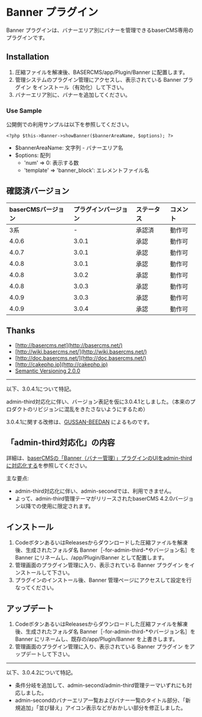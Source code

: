 # Banner プラグイン

Banner プラグインは、バナーエリア別にバナーを管理できるbaserCMS専用のプラグインです。

## Installation

1. 圧縮ファイルを解凍後、BASERCMS/app/Plugin/Banner に配置します。
2. 管理システムのプラグイン管理にアクセスし、表示されている Banner プラグイン をインストール（有効化）して下さい。
3. バナーエリア別に、バナーを追加してください。


### Use Sample

公開側での利用サンプルは以下を参照してください。

```
<?php $this->Banner->showBanner($bannerAreaName, $options); ?>
```

- $bannerAreaName: 文字列 - バナーエリア名
- $options: 配列
    - 'num' => 0: 表示する数
    - 'template' => 'banner_block': エレメントファイル名


## 確認済バージョン

|baserCMSバージョン|プラグインバージョン|ステータス|コメント|
|:--|:--|:--|:--|
|3系|-|承認済|動作可|
|4.0.6|3.0.1|承認|動作可|
|4.0.7|3.0.1|承認|動作可|
|4.0.8|3.0.1|承認|動作可|
|4.0.8|3.0.2|承認|動作可|
|4.0.8|3.0.3|承認|動作可|
|4.0.9|3.0.3|承認|動作可|
|4.0.9|3.0.4|承認|動作可|


## Thanks ##

- [http://basercms.net](http://basercms.net/)
- [http://wiki.basercms.net/](http://wiki.basercms.net/)
- [http://doc.basercms.net/](http://doc.basercms.net/)
- [http://cakephp.jp](http://cakephp.jp)
- [Semantic Versioning 2.0.0](http://semver.org/lang/ja/)

___
以下、3.0.4.1について特記。

admin-third対応化に伴い、バージョン表記を仮に3.0.4.1としました。（本来のプロダクトのリビジョンに混乱をきたさないようにするため）

3.0.4.1に関する改修は、[GUSSAN-BEEDAN](https://github.com/GUSSAN-BEEDAN) によるものです。

## 「admin-third対応化」の内容
詳細は、[baserCMSの「Banner（バナー管理）」プラグインのUIをadmin-third に対応化する](https://gussan-beedan.work/basercms-banner-plugin)を参照してください。

主な要点:
- admin-third対応化に伴い、admin-secondでは、利用できません。
- よって、admin-third管理テーマがリリースされたbaserCMS 4.2.0バージョン以降での使用に限定されます。

## インストール
1. CodeボタンあるいはReleasesからダウンロードした圧縮ファイルを解凍後、生成されたフォルダ名 Banner［-for-admin-third-*やバージョン名］を Banner にリネームし、/app/Plugin/Banner として配置します。
2. 管理画面のプラグイン管理に入り、表示されている Banner プラグイン をインストールして下さい。
3. プラグインのインストール後、Banner 管理ページにアクセスして設定を行なってください。

## アップデート
1. CodeボタンあるいはReleasesからダウンロードした圧縮ファイルを解凍後、生成されたフォルダ名 Banner［-for-admin-third-*やバージョン名］を Banner にリネームし、既存の/app/Plugin/Banner を上書きします。
2. 管理画面のプラグイン管理に入り、表示されている Banner プラグイン をアップデートして下さい。

___
以下、3.0.4.2について特記。

- 条件分岐を追加して、admin-second/admin-third管理テーマいずれにも対応しました。
- admin-secondのバナーエリア一覧およびバナー一覧のタイトル部分、「新規追加」「並び替え」アイコン表示などがおかしい部分を修正しました。
